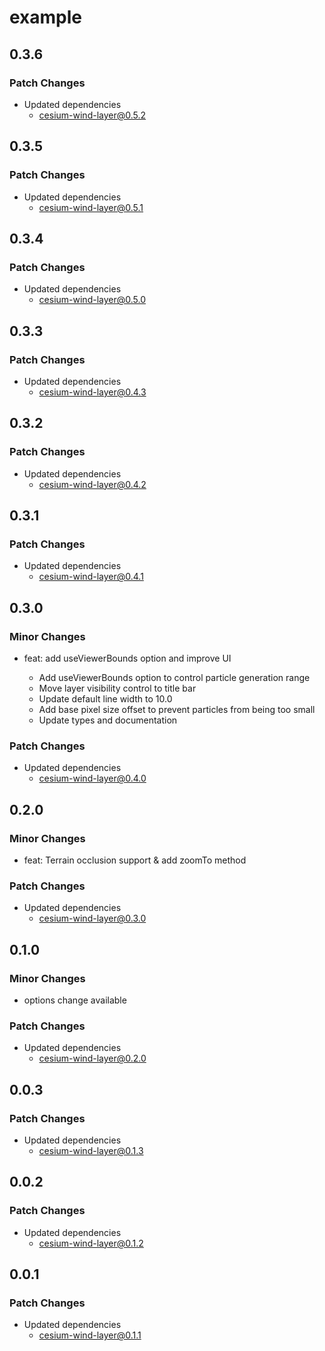 # example

## 0.3.6

### Patch Changes

- Updated dependencies
  - cesium-wind-layer@0.5.2

## 0.3.5

### Patch Changes

- Updated dependencies
  - cesium-wind-layer@0.5.1

## 0.3.4

### Patch Changes

- Updated dependencies
  - cesium-wind-layer@0.5.0

## 0.3.3

### Patch Changes

- Updated dependencies
  - cesium-wind-layer@0.4.3

## 0.3.2

### Patch Changes

- Updated dependencies
  - cesium-wind-layer@0.4.2

## 0.3.1

### Patch Changes

- Updated dependencies
  - cesium-wind-layer@0.4.1

## 0.3.0

### Minor Changes

- feat: add useViewerBounds option and improve UI

  - Add useViewerBounds option to control particle generation range
  - Move layer visibility control to title bar
  - Update default line width to 10.0
  - Add base pixel size offset to prevent particles from being too small
  - Update types and documentation

### Patch Changes

- Updated dependencies
  - cesium-wind-layer@0.4.0

## 0.2.0

### Minor Changes

- feat: Terrain occlusion support & add zoomTo method

### Patch Changes

- Updated dependencies
  - cesium-wind-layer@0.3.0

## 0.1.0

### Minor Changes

- options change available

### Patch Changes

- Updated dependencies
  - cesium-wind-layer@0.2.0

## 0.0.3

### Patch Changes

- Updated dependencies
  - cesium-wind-layer@0.1.3

## 0.0.2

### Patch Changes

- Updated dependencies
  - cesium-wind-layer@0.1.2

## 0.0.1

### Patch Changes

- Updated dependencies
  - cesium-wind-layer@0.1.1

